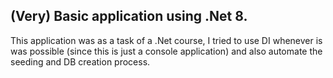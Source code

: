 ## (Very) Basic application using .Net 8.
This application was as a task of a .Net course, I tried to use DI whenever is was possible (since this is just a console application) and also 
automate the seeding and DB creation process.
